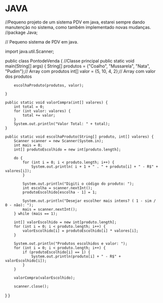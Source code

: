 # JAVA
//Pequeno projeto de um sistema PDV em java, estarei sempre dando manutenção no sistema, como também implementado novas mudanças.
//package Java;

// Pequeno sistema de PDV em java.

import java.util.Scanner;

public class PontodeVenda { //Classe principal
    public static void main(String[] args) {
        String[] produtos = {"Coalho", "Mussarela", "Nata", "Pudim"};// Array com produtos
        int[] valor = {5, 10, 4, 2};// Array com valor dos produtos

        escolhaProduto(produtos, valor);

    }

    public static void valorCompra(int[] valores) {
        int total = 0;
        for (int valor: valores) {
            total += valor;
        }
        System.out.println("Valor Total: " + total);
    }

    public static void escolhaProduto(String[] produto, int[] valores) {
        Scanner scanner = new Scanner(System.in);
        int mais = 0;
        int[] produtoEscolhido = new int[produto.length];

        do {
            for (int i = 0; i < produto.length; i++) {
                System.out.println( i + 1 + " . " + produto[i] + " - R$" + valores[i]);
            }

            System.out.println("Digiti o código do produto: ");
            int escolha = scanner.nextInt();
            produtoEscolhido[escolha - 1] = 1;

            System.out.println("Desejar escolher mais intens? ( 1 - sim / 0 - não): ");
            mais = scanner.nextInt();
        } while (mais == 1);

        int[] valorEscolhido = new int[produto.length];
        for (int i = 0; i < produto.length; i++) {
            valorEscolhido[i] = produtoEscolhido[i] * valores[i];
        }

        System.out.println("Produtos escolhidos e valor: ");
        for (int i = 0; i < produto.length; i++) {
            if (produtoEscolhido[i] == 1) {
                System.out.println(produto[i] + " - R$" + valorEscolhido[i]);
            }
        }

        valorCompra(valorEscolhido);

        scanner.close();
}
}
